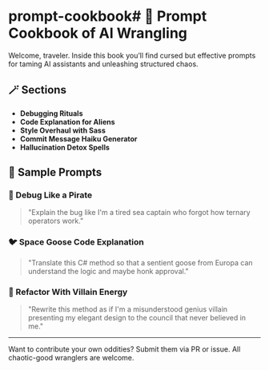 # prompt-cookbook# 🧙 Prompt Cookbook of AI Wrangling

Welcome, traveler. Inside this book you’ll find cursed but effective prompts for taming AI assistants and unleashing structured chaos.

## 🪄 Sections

- **Debugging Rituals**
- **Code Explanation for Aliens**
- **Style Overhaul with Sass**
- **Commit Message Haiku Generator**
- **Hallucination Detox Spells**

## 👀 Sample Prompts

### 🔧 Debug Like a Pirate

> "Explain the bug like I'm a tired sea captain who forgot how ternary operators work."

### 🐦 Space Goose Code Explanation

> "Translate this C# method so that a sentient goose from Europa can understand the logic and maybe honk approval."

### 🦹 Refactor With Villain Energy

> "Rewrite this method as if I'm a misunderstood genius villain presenting my elegant design to the council that never believed in me."

---

Want to contribute your own oddities? Submit them via PR or issue. All chaotic-good wranglers are welcome.
